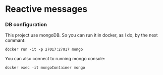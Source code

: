# Reactive messages
### DB configuration
This project use mongoDB. So you can run it in docker, as I do, by the next commant:
``` console
docker run -it -p 27017:27017 mongo
``` 
You can also connect to running mongo console:
``` console
docker exec -it mongoContainer mongo
```